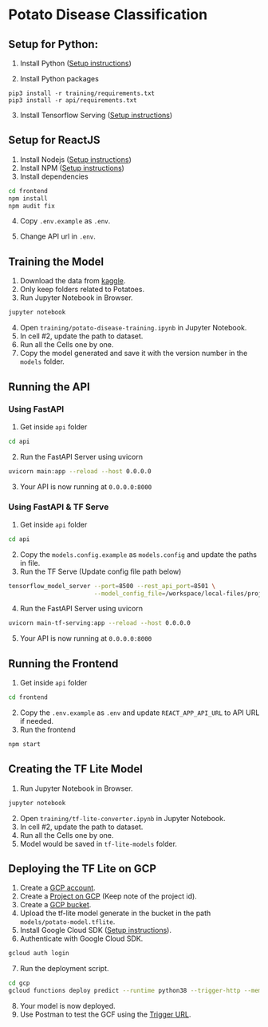 # Potato Disease Classification

## Setup for Python:
1. Install Python ([Setup instructions](https://wiki.python.org/moin/BeginnersGuide))

2. Install Python packages
```
pip3 install -r training/requirements.txt
pip3 install -r api/requirements.txt
```
3. Install Tensorflow Serving ([Setup instructions](https://www.tensorflow.org/tfx/serving/setup))

## Setup for ReactJS
1. Install Nodejs ([Setup instructions](https://nodejs.org/en/download/package-manager/))
2. Install NPM ([Setup instructions](https://www.npmjs.com/get-npm))
3. Install dependencies
``` bash
cd frontend
npm install
npm audit fix
```

4. Copy `.env.example` as `.env`.

5. Change API url in `.env`.

## Training the Model
1. Download the data from [kaggle](https://www.kaggle.com/arjuntejaswi/plant-village).
2. Only keep folders related to Potatoes.
3. Run Jupyter Notebook in Browser.
```bash
jupyter notebook
```
4. Open `training/potato-disease-training.ipynb` in Jupyter Notebook.
5. In cell #2, update the path to dataset.
6. Run all the Cells one by one.
7. Copy the model generated and save it with the version number in the `models` folder.

## Running the API
### Using FastAPI
1. Get inside `api` folder
```bash
cd api
```
2. Run the FastAPI Server using uvicorn
```bash
uvicorn main:app --reload --host 0.0.0.0
```
3. Your API is now running at `0.0.0.0:8000`

### Using FastAPI & TF Serve
1. Get inside `api` folder
```bash
cd api
```
2. Copy the `models.config.example` as `models.config` and update the paths in file. 
3. Run the TF Serve (Update config file path below)
```bash
tensorflow_model_server --port=8500 --rest_api_port=8501 \
                        --model_config_file=/workspace/local-files/projects/codebasics/plants-detection/potato-disease-classification/models.config
```
4. Run the FastAPI Server using uvicorn
```bash
uvicorn main-tf-serving:app --reload --host 0.0.0.0
```
5. Your API is now running at `0.0.0.0:8000`


## Running the Frontend
1. Get inside `api` folder
```bash
cd frontend
```
2. Copy the `.env.example` as `.env` and update `REACT_APP_API_URL` to API URL if needed.
3. Run the frontend
```bash
npm start
```
## Creating the TF Lite Model
1. Run Jupyter Notebook in Browser.
```bash
jupyter notebook
```
2. Open `training/tf-lite-converter.ipynb` in Jupyter Notebook.
3. In cell #2, update the path to dataset.
4. Run all the Cells one by one.
5. Model would be saved in `tf-lite-models` folder.

## Deploying the TF Lite on GCP
1. Create a [GCP account](https://console.cloud.google.com/freetrial/signup/tos?_ga=2.25841725.1677013893.1627213171-706917375.1627193643&_gac=1.124122488.1627227734.Cj0KCQjwl_SHBhCQARIsAFIFRVVUZFV7wUg-DVxSlsnlIwSGWxib-owC-s9k6rjWVaF4y7kp1aUv5eQaAj2kEALw_wcB).
2. Create a [Project on GCP](https://cloud.google.com/appengine/docs/standard/nodejs/building-app/creating-project) (Keep note of the project id).
3. Create a [GCP bucket](https://console.cloud.google.com/storage/browser/).
4. Upload the tf-lite model generate in the bucket in the path `models/potato-model.tflite`.
5. Install Google Cloud SDK ([Setup instructions](https://cloud.google.com/sdk/docs/quickstarts)).
6. Authenticate with Google Cloud SDK.
```bash
gcloud auth login
```
7. Run the deployment script.
```bash
cd gcp
gcloud functions deploy predict --runtime python38 --trigger-http --memory 512 --project project_id
```
8. Your model is now deployed.
9. Use Postman to test the GCF using the [Trigger URL](https://cloud.google.com/functions/docs/calling/http).
